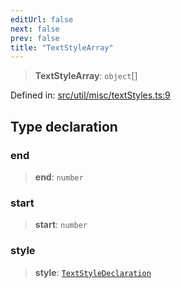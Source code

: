```yaml
---
editUrl: false
next: false
prev: false
title: "TextStyleArray"
---
```


> **TextStyleArray**: `object`[]

Defined in: [src/util/misc/textStyles.ts:9](https://github.com/fabricjs/fabric.js/blob/8748628df7e9de00ba77413bfc3ad9e9fe9d4f30/src/util/misc/textStyles.ts#L9)

## Type declaration

### end

> **end**: `number`

### start

> **start**: `number`

### style

> **style**: [`TextStyleDeclaration`](/api/type-aliases/textstyledeclaration/)
